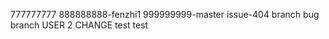

777777777
888888888-fenzhi1
999999999-master
issue-404 branch
bug branch
USER 2 CHANGE
test test 

